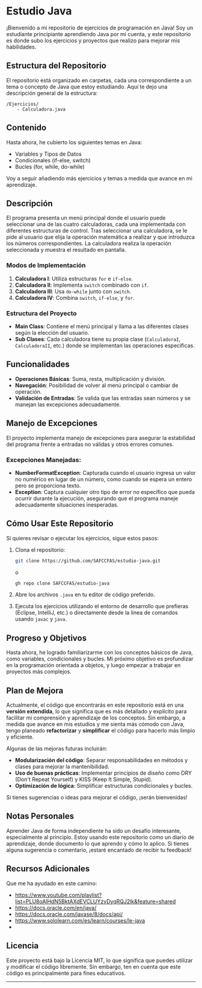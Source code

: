 # Estudio Java

¡Bienvenido a mi repositorio de ejercicios de programación en Java! Soy un estudiante principiante aprendiendo Java por mi cuenta, y este repositorio es donde subo los ejercicios y proyectos que realizo para mejorar mis habilidades.

## Estructura del Repositorio

El repositorio está organizado en carpetas, cada una correspondiente a un tema o concepto de Java que estoy estudiando. Aquí te dejo una descripción general de la estructura:

```
/Ejercicios/
    - Calculadora.java
```

## Contenido

Hasta ahora, he cubierto los siguientes temas en Java:

- Variables y Tipos de Datos
- Condicionales (if-else, switch)
- Bucles (for, while, do-while)

Voy a seguir añadiendo más ejercicios y temas a medida que avance en mi aprendizaje.

## Descripción

El programa presenta un menú principal donde el usuario puede seleccionar una de las cuatro calculadoras, cada una implementada con diferentes estructuras de control. Tras seleccionar una calculadora, se le pide al usuario que elija la operación matemática a realizar y que introduzca los números correspondientes. La calculadora realiza la operación seleccionada y muestra el resultado en pantalla.

### Modos de Implementación

1. **Calculadora I**: Utiliza estructuras `for` e `if-else`.
2. **Calculadora II**: Implementa `switch` combinado con `if`.
3. **Calculadora III**: Usa `do-while` junto con `switch`.
4. **Calculadora IV**: Combina `switch`, `if-else`, y `for`.

### Estructura del Proyecto

- **Main Class**: Contiene el menú principal y llama a las diferentes clases según la elección del usuario.
- **Sub Clases**: Cada calculadora tiene su propia clase (`CalculadoraI`, `CalculadoraII`, etc.) donde se implementan las operaciones específicas.

## Funcionalidades

- **Operaciones Básicas**: Suma, resta, multiplicación y división.
- **Navegación**: Posibilidad de volver al menú principal o cambiar de operación.
- **Validación de Entradas**: Se valida que las entradas sean números y se manejan las excepciones adecuadamente.

## Manejo de Excepciones

El proyecto implementa manejo de excepciones para asegurar la estabilidad del programa frente a entradas no válidas y otros errores comunes.

### Excepciones Manejadas:
- **NumberFormatException**: Capturada cuando el usuario ingresa un valor no numérico en lugar de un número, como cuando se espera un entero pero se proporciona texto.
- **Exception**: Captura cualquier otro tipo de error no específico que pueda ocurrir durante la ejecución, asegurando que el programa maneje adecuadamente situaciones inesperadas.


## Cómo Usar Este Repositorio

Si quieres revisar o ejecutar los ejercicios, sigue estos pasos:

1. Clona el repositorio:

   ```bash
   git clone https://github.com/SAFCCFAS/estudio-java.git
   ```

   o

   ```bash
   gh repo clone SAFCCFAS/estudio-java
   ```

2. Abre los archivos `.java` en tu editor de código preferido.
3. Ejecuta los ejercicios utilizando el entorno de desarrollo que prefieras (Eclipse, IntelliJ, etc.) o directamente desde la línea de comandos usando `javac` y `java`.

## Progreso y Objetivos

Hasta ahora, he logrado familiarizarme con los conceptos básicos de Java, como variables, condicionales y bucles. Mi próximo objetivo es profundizar en la programación orientada a objetos, y luego empezar a trabajar en proyectos más complejos.

## Plan de Mejora

Actualmente, el código que encontrarás en este repositorio está en una **versión extendida**, lo que significa que es más detallado y explícito para facilitar mi comprensión y aprendizaje de los conceptos. Sin embargo, a medida que avance en mis estudios y me sienta más cómodo con Java, tengo planeado **refactorizar** y **simplificar** el código para hacerlo más limpio y eficiente.

Algunas de las mejoras futuras incluirán:

- **Modularización del código**: Separar responsabilidades en métodos y clases para mejorar la mantenibilidad.
- **Uso de buenas prácticas**: Implementar principios de diseño como DRY (Don't Repeat Yourself) y KISS (Keep It Simple, Stupid).
- **Optimización de lógica**: Simplificar estructuras condicionales y bucles.

Si tienes sugerencias o ideas para mejorar el código, ¡serán bienvenidas!

## Notas Personales

Aprender Java de forma independiente ha sido un desafío interesante, especialmente al principio. Estoy usando este repositorio como un diario de aprendizaje, donde documento lo que aprendo y cómo lo aplico. Si tienes alguna sugerencia o comentario, ¡estaré encantado de recibir tu feedback!

## Recursos Adicionales

Que me ha ayudado en este camino:

*  https://www.youtube.com/playlist?list=PLU8oAlHdN5BktAXdEVCLUYzvDyqRQJ2lk&feature=shared
*  https://docs.oracle.com/en/java/
*  https://docs.oracle.com/javase/8/docs/api/
*  https://www.sololearn.com/es/learn/courses/le-java
*  

## Licencia

Este proyecto está bajo la Licencia MIT, lo que significa que puedes utilizar y modificar el código libremente. Sin embargo, ten en cuenta que este código es principalmente para fines educativos.

---
